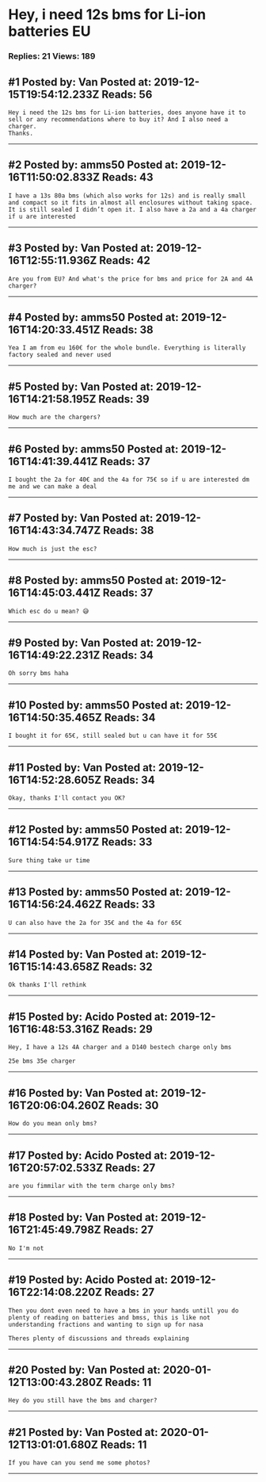 # Hey, i need 12s bms for Li-ion batteries EU

### Replies: 21 Views: 189

## \#1 Posted by: Van Posted at: 2019-12-15T19:54:12.233Z Reads: 56

```
Hey i need the 12s bms for Li-ion batteries, does anyone have it to sell or any recommendations where to buy it? And I also need a charger. 
Thanks.
```

---
## \#2 Posted by: amms50 Posted at: 2019-12-16T11:50:02.833Z Reads: 43

```
I have a 13s 80a bms (which also works for 12s) and is really small and compact so it fits in almost all enclosures without taking space. It is still sealed I didn’t open it. I also have a 2a and a 4a charger if u are interested
```

---
## \#3 Posted by: Van Posted at: 2019-12-16T12:55:11.936Z Reads: 42

```
Are you from EU? And what's the price for bms and price for 2A and 4A charger?
```

---
## \#4 Posted by: amms50 Posted at: 2019-12-16T14:20:33.451Z Reads: 38

```
Yea I am from eu 160€ for the whole bundle. Everything is literally factory sealed and never used
```

---
## \#5 Posted by: Van Posted at: 2019-12-16T14:21:58.195Z Reads: 39

```
How much are the chargers?
```

---
## \#6 Posted by: amms50 Posted at: 2019-12-16T14:41:39.441Z Reads: 37

```
I bought the 2a for 40€ and the 4a for 75€ so if u are interested dm me and we can make a deal
```

---
## \#7 Posted by: Van Posted at: 2019-12-16T14:43:34.747Z Reads: 38

```
How much is just the esc?
```

---
## \#8 Posted by: amms50 Posted at: 2019-12-16T14:45:03.441Z Reads: 37

```
Which esc do u mean? 😅
```

---
## \#9 Posted by: Van Posted at: 2019-12-16T14:49:22.231Z Reads: 34

```
Oh sorry bms haha
```

---
## \#10 Posted by: amms50 Posted at: 2019-12-16T14:50:35.465Z Reads: 34

```
I bought it for 65€, still sealed but u can have it for 55€
```

---
## \#11 Posted by: Van Posted at: 2019-12-16T14:52:28.605Z Reads: 34

```
Okay, thanks I'll contact you OK?
```

---
## \#12 Posted by: amms50 Posted at: 2019-12-16T14:54:54.917Z Reads: 33

```
Sure thing take ur time
```

---
## \#13 Posted by: amms50 Posted at: 2019-12-16T14:56:24.462Z Reads: 33

```
U can also have the 2a for 35€ and the 4a for 65€
```

---
## \#14 Posted by: Van Posted at: 2019-12-16T15:14:43.658Z Reads: 32

```
Ok thanks I'll rethink
```

---
## \#15 Posted by: Acido Posted at: 2019-12-16T16:48:53.316Z Reads: 29

```
Hey, I have a 12s 4A charger and a D140 bestech charge only bms

25e bms 35e charger
```

---
## \#16 Posted by: Van Posted at: 2019-12-16T20:06:04.260Z Reads: 30

```
How do you mean only bms?
```

---
## \#17 Posted by: Acido Posted at: 2019-12-16T20:57:02.533Z Reads: 27

```
are you fimmilar with the term charge only bms?
```

---
## \#18 Posted by: Van Posted at: 2019-12-16T21:45:49.798Z Reads: 27

```
No I'm not
```

---
## \#19 Posted by: Acido Posted at: 2019-12-16T22:14:08.220Z Reads: 27

```
Then you dont even need to have a bms in your hands untill you do plenty of reading on batteries and bmss, this is like not understanding fractions and wanting to sign up for nasa

Theres plenty of discussions and threads explaining
```

---
## \#20 Posted by: Van Posted at: 2020-01-12T13:00:43.280Z Reads: 11

```
Hey do you still have the bms and charger?
```

---
## \#21 Posted by: Van Posted at: 2020-01-12T13:01:01.680Z Reads: 11

```
If you have can you send me some photos?
```

---
